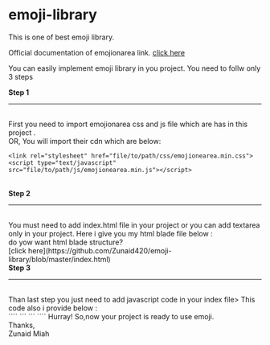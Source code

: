 # emoji-library
This is one of best emoji library.

Official documentation of emojionarea link. 
[click here](https://github.com/mervick/emojionearea)

You can easily implement emoji library in you project.
You need to follw only 3 steps

<b>Step 1</b><hr><br>
First you need to import emojionarea css and js file which are has in this project .
<br>
OR, You will import their cdn which are below: 
```
<link rel="stylesheet" href="file/to/path/css/emojionearea.min.css">
<script type="text/javascript" src="file/to/path/js/emojionearea.min.js"></script>
```
<br>
<b>Step 2 </b><hr><br>
You must need to add index.html file in your project or you can add textarea only in your project. Here i give you my html blade file below :
<br>
do yow want html blade structure? <br>[click here](https://github.com/Zunaid420/emoji-library/blob/master/index.html)

<br>
<b>Step 3</b><hr><br>
Than last step you just need to add javascript code in your index file> This code also i provide below : <br>
````
```
<script>
$(document).ready(function() {
$("#emojionearea1").emojioneArea({
pickerPosition: "left",
filtersPosition: "bottom",
tonesStyle: "bullet",
autocomplete: true,
hidePickerOnBlur: true,
searchPlaceholder: "Search",
buttonTitle: "",
saveEmojisAs: "unicode",
inline: true
});
})
</script>
```
````
Hurray! So,now your project is ready to use emoji.<br>
Thanks,<br>
Zunaid Miah<br>
